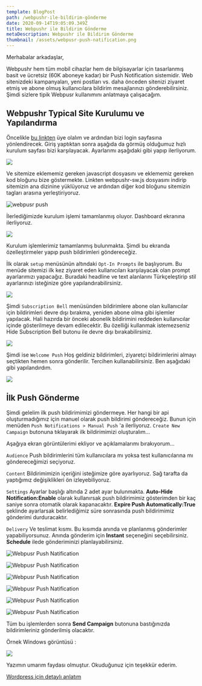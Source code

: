 ```yaml
---
template: BlogPost
path: /webpushr-ile-bildirim-gönderme
date: 2020-09-14T19:05:09.349Z
title: Webpushr ile Bildirim Gönderme
metaDescription: Webpushr ile Bildirim Gönderme
thumbnail: /assets/webpusr-push-natification.png
---
```

Merhabalar arkadaşlar, 

Webpushr hem tüm mobil cihazlar hem de bilgisayarlar için tasarlanmış basit ve ücretsiz (60K aboneye kadar) bir Push Notification sistemidir. Web sitenizdeki kampanyaları, yeni postları vs. daha önceden sitenizi ziyaret etmiş ve abone olmuş kullanıcılara bildirim mesajlarınızı gönderebilirsiniz. Şimdi sizlere tipik Webpusr kullanımını anlatmaya çalışacağım. 

## Webpushr Typical Site Kurulumu ve Yapılandırma

Öncelikle [bu linkten](https://app.webpushr.com/signup) üye olalım ve ardından bizi login sayfasına yönlendirecek. Giriş yaptıktan sonra aşağıda da görmüş olduğumuz hızlı kurulum sayfası bizi karşılayacak. Ayarlarımı aşağıdaki gibi yapıp ilerliyorum.



![](/assets/webpushr-1.png)



Ve sitemize eklememiz gereken javascript dosyasını ve eklememiz gereken kod bloğunu bize göstermekte. Linkten webpushr-sw.js dosyasını indirip sitemizin ana dizinine yüklüyoruz ve ardından diğer kod bloğunu sitemizin <head></head> tagları arasına yerleştiriyoruz. 



![webpusr push ](/assets/webpushr-2.png)



İlerlediğimizde kurulum işlemi tamamlanmış oluyor. Dashboard ekranına ilerliyoruz. 



![](/assets/webpushr-3.png)



Kurulum işlemlerimiz tamamlanmış bulunmakta. Şimdi bu ekranda özelleştirmeler yapıp push bildirimleri göndereceğiz.

İlk olarak `setup` menüsünün altındaki `Opt-In Prompts` ile başlıyorum. Bu menüde sitemizi ilk kez ziyaret eden kullanıcıları karşılayacak olan prompt ayarlarımızı yapacağız. Buradaki headline ve text alanlarını Türkçeleştirip stil ayarlarınızı isteğinize göre yapılandırabilirsiniz. 



![](/assets/webpushr-5.png)



Şimdi `Subscription Bell` menüsünden bildirimlere abone olan kullanıcılar için bildirimleri devre dışı bırakma, yeniden abone olma gibi işlemler yapılacak. Hali hazırda bir önceki abonelik bildirimini reddeden kullanıcılar içinde gösterilmeye devam edilecektir. Bu özelliği kullanmak istemezseniz Hide Subscription Bell butonu ile devre dışı bırakabilirsiniz. 



![](/assets/webpushr-7.png)

Şimdi ise `Welcome Push` Hoş geldiniz bildirimleri, ziyaretçi bildirimlerini almayı seçtikten hemen sonra gönderilir. Tercihen kullanabilirsiniz. Ben aşağıdaki gibi yapılandırdım.

![](/assets/webpushr-8.png)

## İlk Push Gönderme

Şimdi gelelim ilk push bildirimimizi göndermeye. Her hangi bir api oluşturmadığımız için manuel olarak push bildirimi göndereceğiz. Bunun için menüden `Push Notifications > Manual Push` 'a ilerliyoruz. `Create New Campaign` butonuna tıklayarak ilk bildirimimizi oluşturalım...

Aşağıya ekran görüntülerimi ekliyor ve açıklamalarımı bırakıyorum... 

`Audience` Push bildirimlerini tüm kullanıcılara mı yoksa test kullanıcılarına mı göndereceğimizi seçiyoruz. 

`Content` Bildirimimizin içeriğini isteğimize göre ayarlıyoruz. Sağ tarafta da yaptığımız değişiklikleri ön izleyebiliyoruz.

`Settings` Ayarlar başlığı altında 2 adet ayar bulunmakta. **Auto-Hide Notification:Enable** olarak kullanırsak push bildirimimiz gösterimden bir kaç saniye sonra otomatik olarak kapanacaktır. **Expire Push Automatically:True** şeklinde ayarlarsak belirlediğimiz süre sonrasında push bildirimimiz gönderimi durduracaktır. 

`Delivery` Ve teslimat kısmı. Bu kısımda anında ve planlanmış gönderimler yapabiliyorsunuz. Anında gönderim için **Instant** seçeneğini seçebilirsiniz. **Schedule** ilede gönderiminizi planlayabilirsiniz.

![Webpusr Push Natification](/assets/webpushr-9.png)

![Webpusr Push Natification](/assets/send-push1.png)

![Webpusr Push Natification](/assets/send-push2.png)

![Webpusr Push Natification](/assets/send-push-3.png)

![Webpusr Push Natification](/assets/send-push-4.png)

![Webpusr Push Natification](/assets/sended-push.png)

Tüm bu işlemlerden sonra **Send Campaign** butonuna bastığınızda bildirimleriniz gönderilmiş olacaktır. 

Örnek Windows görüntüsü :

![](/assets/send-webpusr.JPG)

Yazımın umarım faydası olmuştur. Okuduğunuz için teşekkür ederim.

[Wordpress için detaylı anlatım](https://www.greengeeks.com/tutorials/article/webpushr-push-notifications-wordpress/)
